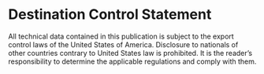 Destination Control Statement
=============================

All technical data contained in this publication is subject to the
export control laws of the United States of America. Disclosure to
nationals of other countries contrary to United States law is
prohibited. It is the reader’s responsibility to determine the
applicable regulations and comply with them.
